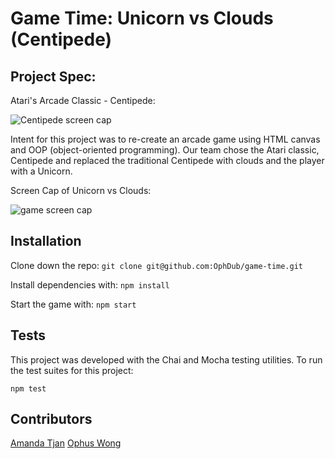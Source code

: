# Game Time: Unicorn vs Clouds (Centipede)

## Project Spec:

Atari's Arcade Classic - Centipede:

![Centipede screen cap](http://thelawleys.com/images/centipede/centanim.gif)

Intent for this project was to re-create an arcade game using HTML canvas and OOP (object-oriented programming). Our team chose the Atari classic, Centipede and replaced the traditional Centipede with clouds and the player with a Unicorn.

Screen Cap of Unicorn vs Clouds:

![game screen cap](https://i.imgur.com/jez0vl2.png)

## Installation

Clone down the repo:
`git clone git@github.com:OphDub/game-time.git`

Install dependencies with:
`npm install`

Start the game with:
`npm start`

## Tests

This project was developed with the Chai and Mocha testing utilities. 
To run the test suites for this project:

`npm test`

## Contributors

[Amanda Tjan](https://github.com/soytjan)
[Ophus Wong](https://github.com/OphDub)

